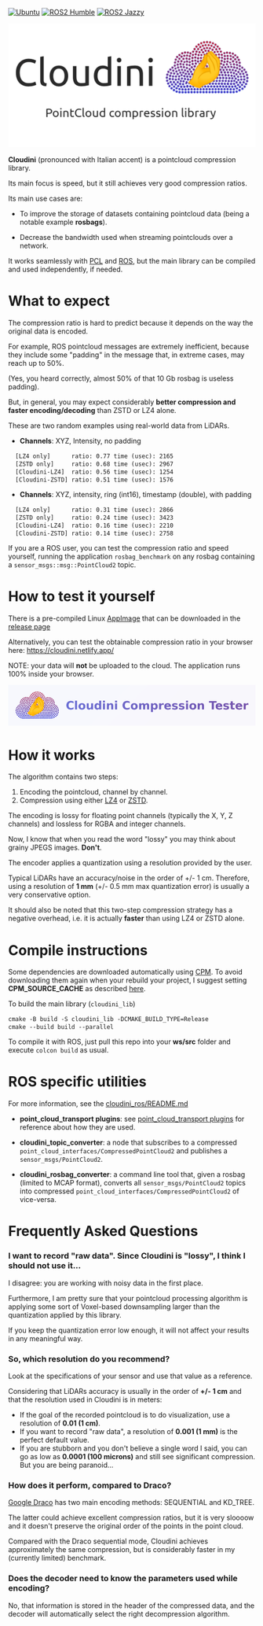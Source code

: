 [![Ubuntu](https://github.com/facontidavide/cloudini/actions/workflows/ubuntu-build.yaml/badge.svg)](https://github.com/facontidavide/cloudini/actions/workflows/ubuntu-build.yaml)
[![ROS2 Humble](https://github.com/facontidavide/cloudini/actions/workflows/ros-humble.yaml/badge.svg)](https://github.com/facontidavide/cloudini/actions/workflows/ros-humble.yaml)
[![ROS2 Jazzy](https://github.com/facontidavide/cloudini/actions/workflows/ros-jazzy.yaml/badge.svg)](https://github.com/facontidavide/cloudini/actions/workflows/ros-jazzy.yaml)

![Cloudini](logo.png)

**Cloudini** (pronounced with Italian accent) is a pointcloud compression
library.

Its main focus is speed, but it still achieves very good compression ratios.

Its main use cases are:

- To improve the storage of datasets containing pointcloud data (being a notable example **rosbags**).

- Decrease the bandwidth used when streaming pointclouds over a network.

It works seamlessly with [PCL](https://pointclouds.org/) and
[ROS](https://www.ros.org/), but the main library can be compiled and used independently, if needed.

# What to expect

The compression ratio is hard to predict because it depends on the way the original data is encoded.

For example, ROS pointcloud messages are extremely inefficient, because
they include some "padding" in the message that, in extreme cases, may reach up to 50%.

(Yes, you heard correctly, almost 50% of that 10 Gb rosbag is useless padding).

But, in general, you may expect considerably **better compression and faster encoding/decoding**  than ZSTD or LZ4 alone.

These are two random examples using real-world data from LiDARs.

- **Channels**: XYZ, Intensity, no padding

```
  [LZ4 only]      ratio: 0.77 time (usec): 2165
  [ZSTD only]     ratio: 0.68 time (usec): 2967
  [Cloudini-LZ4]  ratio: 0.56 time (usec): 1254
  [Cloudini-ZSTD] ratio: 0.51 time (usec): 1576
```

- **Channels**: XYZ, intensity, ring (int16), timestamp (double), with padding

```
  [LZ4 only]      ratio: 0.31 time (usec): 2866
  [ZSTD only]     ratio: 0.24 time (usec): 3423
  [Cloudini-LZ4]  ratio: 0.16 time (usec): 2210
  [Cloudini-ZSTD] ratio: 0.14 time (usec): 2758
```

If you are a ROS user, you can test the compression ratio and speed yourself,
running the application `rosbag_benchmark` on any rosbag containing a `sensor_msgs::msg::PointCloud2` topic.

# How to test it yourself

There is a pre-compiled Linux [AppImage](https://appimage.org/) that can be downloaded in the
[release page](https://github.com/facontidavide/cloudini/releases/latest)

Alternatively, you can test the obtainable compression ratio in your browser here: https://cloudini.netlify.app/

NOTE: your data will **not** be uploaded to the cloud. The application runs 100% inside your browser.

[![cloudini_web.png](cloudini_web.png)](https://cloudini.netlify.app/)

# How it works

The algorithm contains two steps:

1. Encoding the pointcloud, channel by channel.
2. Compression using either [LZ4](https://github.com/lz4/lz4) or [ZSTD](https://github.com/facebook/zstd).

The encoding is lossy for floating point channels (typically the X, Y, Z channels)
and lossless for RGBA and integer channels.

Now, I know that when you read the word "lossy" you may think about grainy JPEGS images. **Don't**.

The encoder applies a quantization using a resolution provided by the user.

Typical LiDARs have an accuracy/noise in the order of +/- 1 cm.
Therefore, using a resolution of **1 mm** (+/- 0.5 mm max quantization error) is usually a very conservative option.

It should also be noted that this two-step compression strategy has a
negative overhead, i.e. it is actually **faster** than using LZ4 or ZSTD alone.


# Compile instructions

Some dependencies are downloaded automatically using [CPM](https://github.com/cpm-cmake/CPM.cmake).
To avoid downloading them again when your rebuild your project, I suggest setting **CPM_SOURCE_CACHE** as described [here](https://github.com/cpm-cmake/CPM.cmake).

To build the main library (`cloudini_lib`)

```
cmake -B build -S cloudini_lib -DCMAKE_BUILD_TYPE=Release
cmake --build build --parallel
```

To compile it with ROS, just pull this repo into your **ws/src** folder and execute `colcon build` as usual.


# ROS specific utilities

For more information, see the [cloudini_ros/README.md](cloudini_ros/README.md)

- **point_cloud_transport plugins**: see [point_cloud_transport plugins](https://github.com/ros-perception/point_cloud_transport_plugins) for reference about how they are used.

- **cloudini_topic_converter**: a node that subscribes to a compressed `point_cloud_interfaces/CompressedPointCloud2` and publishes a `sensor_msgs/PointCloud2`.

- **cloudini_rosbag_converter**: a command line tool that, given a rosbag (limited to MCAP format), converts all `sensor_msgs/PointCloud2` topics into compressed `point_cloud_interfaces/CompressedPointCloud2` of vice-versa.

# Frequently Asked Questions

### I want to record "raw data". Since Cloudini is "lossy", I think I should not use it...

I disagree: you are working with noisy data in the first place.

Furthermore, I am pretty sure that your pointcloud processing algorithm is applying some sort of Voxel-based downsampling larger
than the quantization applied by this library.

If you keep the quantization error low enough, it will not affect your results in any meaningful way.

### So, which resolution do you recommend?

Look at the specifications of your sensor and use that value as a reference.

Considering that LiDARs accuracy is usually in the order of **+/- 1 cm** and that the resolution used in Cloudini is in meters:

- If the goal of the recorded pointcloud is to do visualization, use a resolution of **0.01 (1 cm)**.
- If you want to record "raw data", a resolution of **0.001 (1 mm)** is the perfect default value.
- If you are stubborn and you don't believe a single word I said, you can go as low as **0.0001 (100 microns)** and still
  see significant compression. But you are being paranoid...

### How does it perform, compared to Draco?

[Google Draco](https://github.com/google/draco) has two main encoding methods: SEQUENTIAL and KD_TREE.

The latter could achieve excellent compression ratios, but it is very sloooow and it doesn't preserve the original order
of the points in the point cloud.

Compared with the Draco sequential mode, Cloudini achieves approximately the same compression, but is considerably faster in
my (currently limited) benchmark.

### Does the decoder need to know the parameters used while encoding?

No, that information is stored in the header of the compressed data, and the decoder will automatically select the right
decompression algorithm.
